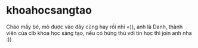 # khoahocsangtao
Chào mấy bé, mò được vào đây cũng hay rồi nhỉ =)), anh là Danh, thành viên của clb khoa học sáng tạo, nếu có hứng thú với tin học thì join anh nha :))
